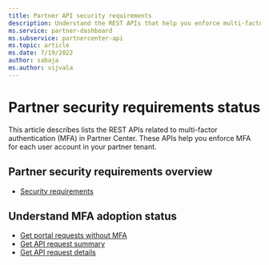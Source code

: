 ```yaml
---
title: Partner API security requirements
description: Understand the REST APIs that help you enforce multi-factor authentication for your partner tenant.
ms.service: partner-dashboard
ms.subservice: partnercenter-api
ms.topic: article
ms.date: 7/19/2022
author: sabaja
ms.author: vijvala
---
```


# Partner security requirements status

This article describes lists the REST APIs related to multi-factor authentication (MFA) in Partner Center. These APIs help you enforce MFA for each user account in your partner tenant.

## Partner security requirements overview

- [Security requirements](../partner-security-requirements.md)

## Understand MFA adoption status

- [Get portal requests without MFA](get-portal-requests-without-mfa.md)
- [Get API request summary](get-api-request-summary.md)
- [Get API request details](get-api-request-details.md)
